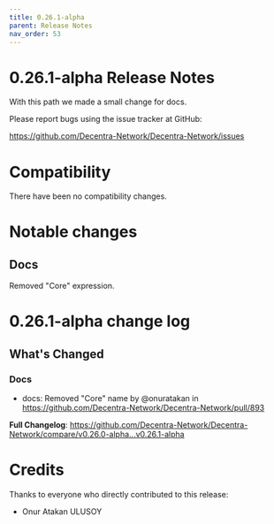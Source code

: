 ```yaml
---
title: 0.26.1-alpha
parent: Release Notes
nav_order: 53
---
```


# 0.26.1-alpha Release Notes

With this path we made a small change for docs.

Please report bugs using the issue tracker at GitHub:

<https://github.com/Decentra-Network/Decentra-Network/issues>

# Compatibility

There have been no compatibility changes.

# Notable changes

## Docs
Removed "Core" expression.

# 0.26.1-alpha change log

<!-- Release notes generated using configuration in .github/release.yml at master -->

## What's Changed
### Docs
* docs: Removed "Core" name by @onuratakan in https://github.com/Decentra-Network/Decentra-Network/pull/893


**Full Changelog**: https://github.com/Decentra-Network/Decentra-Network/compare/v0.26.0-alpha...v0.26.1-alpha

# Credits

Thanks to everyone who directly contributed to this release:

- Onur Atakan ULUSOY
